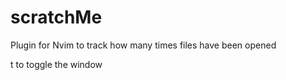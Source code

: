 # scratchMe
Plugin for Nvim to track how many times files have been opened

<leader>t to toggle the window
